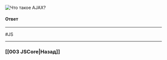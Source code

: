 ![Что такое AJAX?](https://youtu.be/IooJ3P2VUYs?t=547)

#### Ответ



___
 #JS 

___

### [[003 JSCore|Назад]]